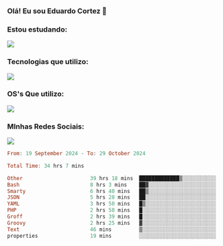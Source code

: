 ### Olá! Eu sou Eduardo Cortez 🤙


### Estou estudando: 

<p align="left">
  <a href="https://skillicons.dev">
    <img src="https://skillicons.dev/icons?i=kubernetes,terraform,redhat" />
  </a>
</p>

### Tecnologias que utilizo: 

<p align="left">
  <a href="https://skillicons.dev">
    <img src="https://skillicons.dev/icons?i=docker,mysql,postgres,git,aws,bash,jenkins,figma,grafana,nginx,notion,prometheus" />
  </a>
</p>

### OS's Que utilizo:

<p align="left">
  <a href="https://skillicons.dev">
    <img src="https://skillicons.dev/icons?i=linux,debian,ubuntu,apple,windows" />
  </a>
</p>

### MInhas Redes Sociais:

<p align="left">
  <a href="https://skillicons.dev">
    <img src="https://skillicons.dev/icons?i=linkedin,github" />
  </a>
</p>

<!--START_SECTION:waka-->

```haskell
From: 19 September 2024 - To: 29 October 2024

Total Time: 34 hrs 7 mins

Other                      39 hrs 18 mins  █████████████▒░░░░░░░░░░░   53.53 %
Bash                       8 hrs 3 mins    ██▓░░░░░░░░░░░░░░░░░░░░░░   10.98 %
Smarty                     6 hrs 40 mins   ██▒░░░░░░░░░░░░░░░░░░░░░░   09.09 %
JSON                       5 hrs 28 mins   ██░░░░░░░░░░░░░░░░░░░░░░░   07.46 %
YAML                       3 hrs 50 mins   █▒░░░░░░░░░░░░░░░░░░░░░░░   05.23 %
PHP                        2 hrs 58 mins   █░░░░░░░░░░░░░░░░░░░░░░░░   04.05 %
Groff                      2 hrs 39 mins   █░░░░░░░░░░░░░░░░░░░░░░░░   03.62 %
Groovy                     2 hrs 25 mins   ▓░░░░░░░░░░░░░░░░░░░░░░░░   03.30 %
Text                       46 mins         ▒░░░░░░░░░░░░░░░░░░░░░░░░   01.05 %
properties                 19 mins         ░░░░░░░░░░░░░░░░░░░░░░░░░   00.45 %
```

<!--END_SECTION:waka-->
